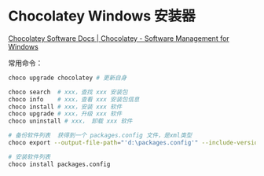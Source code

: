 # Chocolatey Windows 安装器

[Chocolatey Software Docs | Chocolatey - Software Management for Windows](https://docs.chocolatey.org/en-us/)

常用命令：

```sh
choco upgrade chocolatey # 更新自身

choco search  # xxx，查找 xxx 安装包
choco info    # xxx，查看 xxx 安装包信息
choco install # xxx，安装 xxx 软件
choco upgrade # xxx，升级 xxx 软件
choco uninstall # xxx， 卸载 xxx 软件

```

```sh
# 备份软件列表  获得到一个 packages.config 文件，是xml类型
choco export --output-file-path="'d:\packages.config'" --include-version-numbers

# 安装软件列表
choco install packages.config
```

